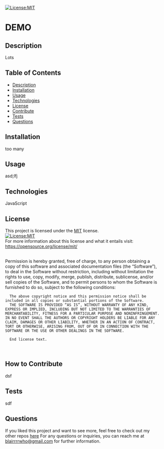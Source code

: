 
  [![License:MIT](https://img.shields.io/badge/License-MIT-yellow.svg)](https://opensource.org/licenses/MIT)
  # DEMO
    
  ## Description
  Lots
  
  ## Table of Contents
  - [Description](#Description)
  - [Installation](#Installation)
  - [Usage](#Usage)
  - [Technologies](#Technologies)
  - [License](#License)
  - [Contribute](#Contribute)
  - [Tests](#Tests)
  - [Questions](#Questions)

  ## Installation
  too many
    
  ## Usage
  asd;lfj

  ## Technologies
  JavaScript
  
  ## License
  This project is licensed under the [MIT](https://opensource.org/license/mit/) license. 
  <br>
  [![License:MIT](https://img.shields.io/badge/License-MIT-yellow.svg)](https://opensource.org/licenses/MIT)
  <br>
  For more information about this license and what it entails visit: https://opensource.org/license/mit/
  
  <br>
  Permission is hereby granted, free of charge, to any person obtaining a copy of this software and associated documentation files (the “Software”), to deal in the Software without restriction, including without limitation the rights to use, copy, modify, merge, publish, distribute, sublicense, and/or sell copies of the Software, and to permit persons to whom the Software is furnished to do so, subject to the following conditions:

      The above copyright notice and this permission notice shall be included in all copies or substantial portions of the Software.
      THE SOFTWARE IS PROVIDED “AS IS”, WITHOUT WARRANTY OF ANY KIND, EXPRESS OR IMPLIED, INCLUDING BUT NOT LIMITED TO THE WARRANTIES OF MERCHANTABILITY, FITNESS FOR A PARTICULAR PURPOSE AND NONINFRINGEMENT. IN NO EVENT SHALL THE AUTHORS OR COPYRIGHT HOLDERS BE LIABLE FOR ANY CLAIM, DAMAGES OR OTHER LIABILITY, WHETHER IN AN ACTION OF CONTRACT, TORT OR OTHERWISE, ARISING FROM, OUT OF OR IN CONNECTION WITH THE SOFTWARE OR THE USE OR OTHER DEALINGS IN THE SOFTWARE.
      
      End license text.
  <br>
  
  ## How to Contribute 
  dsf
  
  ## Tests
  sdf
  
  ## Questions
  If you liked this project and want to see more, feel free to check out my 
  other repos [here](https://github.com/blairrrrwho)  For any questions or inquiries, you can reach me at blairrrrwho@gmail.com for further information.
